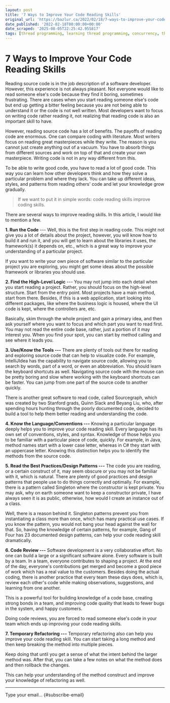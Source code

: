 ```yaml
---
layout: post
title: '7 Ways to Improve Your Code Reading Skills'
original_url: 'https://bazlur.ca/2022/02/18/7-ways-to-improve-your-code-reading-skills/'
date_published: '2022-02-18T00:00:00+00:00'
date_scraped: '2025-08-05T22:25:42.955817'
tags: [thread programming, learning thread programming, concurrency, thread, threadpool]
---
```


7 Ways to Improve Your Code Reading Skills
==========================================

Reading source code is in the job description of a software developer. However, this experience is not always pleasant. Not everyone would like to read someone else's code because they find it boring, sometimes frustrating. There are cases when you start reading someone else's code but end up getting a bitter feeling because you are not being able to understand it or the code is not well written. Most developers want to focus on writing code rather reading it, not realizing that reading code is also an important skill to have.

However, reading source code has a lot of benefits. The payoffs of reading code are enormous. One can compare coding with literature. Most writers focus on reading great masterpieces while they write. The reason is you cannot just create anything out of a vacuum. You have to absorb things from different sources and work on top of that and create your own masterpiece. Writing code is not in any way different from this.

To be able to write good code, you have to read a lot of good code. This way you can learn how other developers think and how they solve a particular problem and where they lack. You can take up different ideas, styles, and patterns from reading others' code and let your knowledge grow gradually.
> If we want to put it in simple words: code reading skills improve coding skills.

There are several ways to improve reading skills. In this article, I would like to mention a few.

**1. Run the Code** --- Well, this is the first step in reading code. This might not give you a lot of details about the project, however, you will know how to build it and run it, and you will get to learn about the libraries it uses, the framework(s) it depends on, etc., which is a great way to improve your understanding of a particular project.

If you want to write your own piece of software similar to the particular project you are exploring, you might get some ideas about the possible framework or libraries you should use.

**2. Find the High-Level Logic** --- You may not jump into each detail when you start reading a project. Rather, you should focus on the high-level structure. Start from the entry point. Most projects have a main method, start from there. Besides, if this is a web application, start looking into different packages, like where the business logic is housed, where the UI code is kept, where the controllers are, etc.

Basically, skim through the whole project and gain a primary idea, and then ask yourself where you want to focus and which part you want to read first. You may not read the entire code base, rather, just a portion of it may interest you. When you find your spot, you can start by method calling and see where it leads you.

**3. Use/Know the Tools ---** There are plenty of tools out there for reading and exploring source code that can help to visualize code. For example, IntelliJIdea has the capability to navigate source code, allowing you to search by words, part of a word, or even an abbreviation. You should learn the keyboard shortcuts as well. Navigating source code with the mouse can be pretty boring and slow where working with the keyboard shortcuts can be faster. You can jump from one part of the source code to another quickly.

There is another great software to read code, called Sourcegraph, which was created by two Stanford grads, Quinn Slack and Beyang Liu, who, after spending hours hunting through the poorly documented code, decided to build a tool to help them better reading and understanding the code.

**4. Know the Language/Conventions ---** Knowing a particular language deeply helps you to improve your code reading skill. Every language has its own set of conventions, styles, and syntax. Knowledge of those helps you to be familiar with a particular piece of code, quickly. For example, in Java, method names start with a lower case letter, whereas in C# they start with an uppercase letter. Knowing this distinction helps you to identify the methods from the source code.

**5. Read the Best Practices/Design Patterns ---** The code you are reading, or a certain construct of it, may seem obscure or you may not be familiar with it, which is natural. There are plenty of good practices and design patterns that people use to do things correctly and optimally. For example, there is a pattern called Singleton where the constructor is kept private. You may ask, why on earth someone want to keep a constructor private, I have always seen it is as public, otherwise, how would I create an instance out of a class.

Well, there is a reason behind it. Singleton patterns prevent you from instantiating a class more than once, which has many practical use cases. If you know the pattern, you would not bang your head against the wall for that. So, having the knowledge of certain patterns, for example, Gang of Four has 23 documented design patterns, can help your code reading skill dramatically.

**6. Code Review ---** Software development is a very collaborative effort. No one can build a large or a significant software alone. Every software is built by a team. In a team, everyone contributes to shaping a project. At the end of the day, everyone's contributions get merged and become a good piece of work which has a real value to the customers. Besides doing the actual coding, there is another practice that every team these days does, which is, review each other's code while making observations, suggestions, and learning from one another.

This is a powerful tool for building knowledge of a code base, creating strong bonds in a team, and improving code quality that leads to fewer bugs in the system, and happy customers.

Doing code reviews, you are forced to read someone else's code in your team which ends up improving your code reading skills.

**7. Temporary Refactoring ---** Temporary refactoring also can help you improve your code reading skill. You can start taking a long method and then keep breaking the method into multiple pieces.

Keep doing that until you get a sense of what the intent behind the larger method was. After that, you can take a few notes on what the method does and then rollback the changes.

This can help your understanding of the method construct and improve your knowledge of refactoring as well.  

*** ** * ** ***

Type your email... {#subscribe-email}
